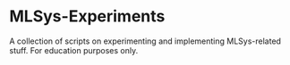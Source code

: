 # MLSys-Experiments

A collection of scripts on experimenting and implementing MLSys-related stuff. For education purposes only.
